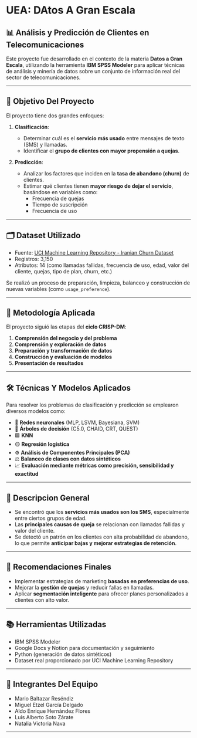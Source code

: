 # UEA: DAtos A Gran Escala
## 📊 Análisis y Predicción de Clientes en Telecomunicaciones

Este proyecto fue desarrollado en el contexto de la materia **Datos a Gran Escala**, utilizando la herramienta **IBM SPSS Modeler** para aplicar técnicas de análisis y minería de datos sobre un conjunto de información real del sector de telecomunicaciones.

---

## 🎯 Objetivo Del Proyecto

El proyecto tiene dos grandes enfoques:

1. **Clasificación**:
   - Determinar cuál es el **servicio más usado** entre mensajes de texto (SMS) y llamadas.
   - Identificar el **grupo de clientes con mayor propensión a quejas**.

2. **Predicción**:
   - Analizar los factores que inciden en la **tasa de abandono (churn)** de clientes.
   - Estimar qué clientes tienen **mayor riesgo de dejar el servicio**, basándose en variables como:
     - Frecuencia de quejas
     - Tiempo de suscripción
     - Frecuencia de uso

---

## 🗂️ Dataset Utilizado

- Fuente: [UCI Machine Learning Repository - Iranian Churn Dataset](https://archive.ics.uci.edu/dataset/563/iranian+churn+dataset)
- Registros: 3,150
- Atributos: 14 (como llamadas fallidas, frecuencia de uso, edad, valor del cliente, quejas, tipo de plan, churn, etc.)

Se realizó un proceso de preparación, limpieza, balanceo y construcción de nuevas variables (como `usage_preference`).

---

## 🧭 Metodología Aplicada

El proyecto siguió las etapas del **ciclo CRISP-DM**:

1. **Comprensión del negocio y del problema**
2. **Comprensión y exploración de datos**
3. **Preparación y transformación de datos**
4. **Construcción y evaluación de modelos**
5. **Presentación de resultados**

---

## 🛠️ Técnicas Y Modelos Aplicados

Para resolver los problemas de clasificación y predicción se emplearon diversos modelos como:

- 🔵 **Redes neuronales** (MLP, LSVM, Bayesiana, SVM)
- 🔶 **Árboles de decisión** (C5.0, CHAID, CRT, QUEST)
- 🟩 **KNN**
- 🟡 **Regresión logística**
- ⚙️ **Análisis de Componentes Principales (PCA)**
- ⚖️ **Balanceo de clases con datos sintéticos**
- 📈 **Evaluación mediante métricas como precisión, sensibilidad y exactitud**

---

## 📌 Descripcion General

- Se encontró que los **servicios más usados son los SMS**, especialmente entre ciertos grupos de edad.
- Las **principales causas de queja** se relacionan con llamadas fallidas y valor del cliente.
- Se detectó un patrón en los clientes con alta probabilidad de abandono, lo que permite **anticipar bajas y mejorar estrategias de retención**.

---

## 🧾 Recomendaciones Finales

- Implementar estrategias de marketing **basadas en preferencias de uso**.
- Mejorar la **gestión de quejas** y reducir fallas en llamadas.
- Aplicar **segmentación inteligente** para ofrecer planes personalizados a clientes con alto valor.

---

## 📚 Herramientas Utilizadas

- IBM SPSS Modeler
- Google Docs y Notion para documentación y seguimiento
- Python (generación de datos sintéticos)
- Dataset real proporcionado por UCI Machine Learning Repository

---

## 👥 Integrantes Del Equipo

- Mario Baltazar Reséndiz  
- Miguel Etzel García Delgado  
- Aldo Enrique Hernández Flores  
- Luis Alberto Soto Zárate  
- Natalia Victoria Nava
---
